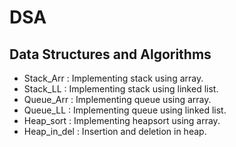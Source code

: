 # DSA
## Data Structures and Algorithms
- Stack_Arr : Implementing stack using array.
- Stack_LL : Implementing stack using linked list.
- Queue_Arr : Implementing queue using array.
- Queue_LL : Implementing queue using linked list.
- Heap_sort : Implementing heapsort using array.
- Heap_in_del : Insertion and deletion in heap.
